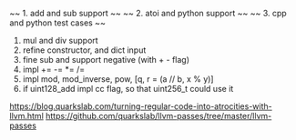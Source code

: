 ~~ 1. add and sub support ~~
~~ 2. atoi and python support ~~
~~ 3. cpp and python test cases ~~

1. mul and div support
2. refine constructor, and dict input
3. fine sub and support negative (with + - flag)
4. impl += -= *= /=
5. impl mod, mod_inverse, pow, [q, r = (a // b, x % y)]
6. if uint128_add impl cc flag, so that uint256_t could use it


https://blog.quarkslab.com/turning-regular-code-into-atrocities-with-llvm.html
https://github.com/quarkslab/llvm-passes/tree/master/llvm-passes
